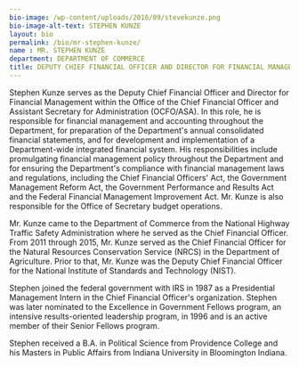 ```yaml
---
bio-image: /wp-content/uploads/2016/09/stevekunze.png
bio-image-alt-text: STEPHEN KUNZE
layout: bio
permalink: /bio/mr-stephen-kunze/
name : MR. STEPHEN KUNZE
department: DEPARTMENT OF COMMERCE
title: DEPUTY CHIEF FINANCIAL OFFICER AND DIRECTOR FOR FINANCIAL MANAGEMENT
---
```

 Stephen Kunze serves as the Deputy Chief Financial Officer and Director for Financial Management within the Office of the Chief Financial Officer and Assistant Secretary for Administration (OCFO/ASA). In this role, he is responsible for financial management and accounting throughout the Department, for preparation of the Department's annual consolidated financial statements, and for development and implementation of a Department-wide integrated financial system.  His responsibilities include promulgating financial management policy throughout the Department and for ensuring the Department's compliance with financial management laws and regulations, including the Chief Financial Officers' Act, the Government Management Reform Act, the Government Performance and Results Act and the Federal Financial Management Improvement Act.  Mr. Kunze is also responsible for the Office of Secretary budget operations.
             
  Mr. Kunze came to the Department of Commerce from the National Highway Traffic Safety Administration where he served as the Chief Financial Officer. From 2011 through 2015, Mr. Kunze served as the Chief Financial Officer for the Natural Resources Conservation Service (NRCS) in the Department of Agriculture. Prior to that, Mr. Kunze was the Deputy Chief Financial Officer for the National Institute of Standards and Technology (NIST).
             
  Stephen joined the federal government with IRS in 1987 as a Presidential Management Intern in the Chief Financial Officer's organization. Stephen was later nominated to the Excellence in Government Fellows program, an intensive results-oriented leadership program, in 1996 and is an active member of their Senior Fellows program.
             
  Stephen received a B.A. in Political Science from Providence College and his Masters in Public Affairs from Indiana University in Bloomington Indiana.

